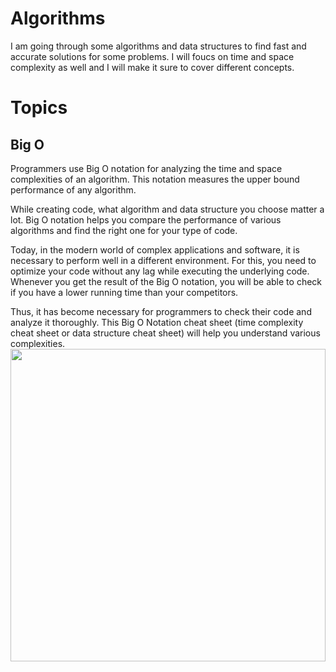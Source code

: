 # Algorithms
I am going through some algorithms and data structures to find fast and accurate solutions for some problems. I will foucs on time and space complexity as well and I will 
make it sure to cover different concepts. 
# Topics
## Big O
Programmers use Big O notation for analyzing the time and space complexities of an algorithm. This notation measures the upper bound performance of any algorithm. 

While creating code, what algorithm and data structure you choose matter a lot. Big O notation helps you compare the performance of various algorithms and find the right one for your type of code. 

Today, in the modern world of complex applications and software, it is necessary to perform well in a different environment. For this, you need to optimize your code without any lag while executing the underlying code. Whenever you get the result of the Big O notation, you will be able to check if you have a lower running time than your competitors. 

Thus, it has become necessary for programmers to check their code and analyze it thoroughly. This Big O Notation cheat sheet (time complexity cheat sheet or data structure cheat sheet) will help you understand various complexities. 
<img src="https://he-s3.s3.amazonaws.com/media/uploads/ece920b.png" width="100%" height="500">
